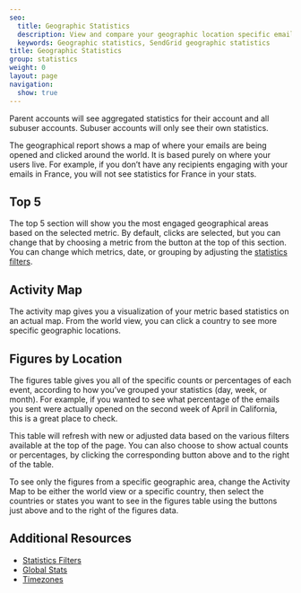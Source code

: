 ```yaml
---
seo:
  title: Geographic Statistics
  description: View and compare your geographic location specific email statistics.
  keywords: Geographic statistics, SendGrid geographic statistics
title: Geographic Statistics
group: statistics
weight: 0
layout: page
navigation:
  show: true
---
```


<call-out>

Parent accounts will see aggregated statistics for their account and all subuser accounts. Subuser accounts will only see their own statistics.

</call-out>

The geographical report shows a map of where your emails are being opened and clicked around the world. It is based purely on where your users live. For example, if you don’t have any recipients engaging with your emails in France, you will not see statistics for France in your stats.

## 	Top 5

The top 5 section will show you the most engaged geographical areas based on the selected metric. By default, clicks are selected, but you can change that by choosing a metric from the button at the top of this section. You can change which metrics, date, or grouping by adjusting the [statistics filters]({{root_url}}/ui/analytics-and-reporting/stats-overview/#statistics-filters).

## 	Activity Map

The activity map gives you a visualization of your metric based statistics on an actual map. From the world view, you can click a country to see more specific geographic locations.

## 	Figures by Location

The figures table gives you all of the specific counts or percentages of each event, according to how you’ve grouped your statistics (day, week, or month). For example, if you wanted to see what percentage of the emails you sent were actually opened on the second week of April in California, this is a great place to check.

This table will refresh with new or adjusted data based on the various filters available at the top of the page. You can also choose to show actual counts or percentages, by clicking the corresponding button above and to the right of the table.

To see only the figures from a specific geographic area, change the Activity Map to be either the world view or a specific country, then select the countries or states you want to see in the figures table using the buttons just above and to the right of the figures data.

## 	Additional Resources

- [Statistics Filters]({{root_url}}/ui/analytics-and-reporting/stats-overview/#statistics-filters)
- [Global Stats]({{root_url}}/API_Reference/Web_API_v3/Stats/global.html)
- [Timezones]({{root_url}}/glossary/timezone/)
